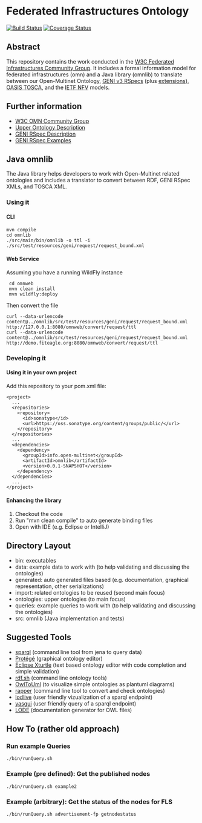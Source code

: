# Federated Infrastructures Ontology

[![Build Status](https://travis-ci.org/w3c/omn.svg)](https://travis-ci.org/w3c/omn)
[![Coverage Status](https://coveralls.io/repos/w3c/omn/badge.svg)](https://coveralls.io/r/w3c/omn)

## Abstract

This repository contains the work conducted in the [W3C Federated Infrastructures Community Group](https://www.w3.org/community/omn/).
It includes a formal information model for federated infrastructures (omn)
and a Java library (omnlib) to translate between
our Open-Multinet Ontology,
[GENI v3 RSpecs](http://www.geni.net/resources/rspec/3/)
(plus  [extensions](http://www.geni.net/resources/rspec/ext/)),
[OASIS TOSCA](http://docs.oasis-open.org/tosca/TOSCA/v1.0/os/TOSCA-v1.0-os.html),
and the
[IETF NFV](https://tools.ietf.org/html/draft-xjz-nfv-model-datamodel-01)
models.

## Further information

* [W3C OMN Community Group](https://www.w3.org/community/omn/)
* [Upper Ontology Description](http://open-multinet.info/ontology/omn)
* [GENI RSpec Description](http://groups.geni.net/geni/wiki/GENIExperimenter/RSpecs)
* [GENI RSpec Examples](http://groups.geni.net/geni/browser/trunk)

## Java omnlib

The Java library helps developers to work with Open-Multinet related ontologies and includes a translator to convert between RDF, GENI RSpec XMLs, and TOSCA XML.

### Using it

#### CLI

    mvn compile
    cd omnlib
    ./src/main/bin/omnlib -o ttl -i ./src/test/resources/geni/request/request_bound.xml

#### Web Service

Assuming you have a running WildFly instance

     cd omnweb
     mvn clean install
     mvn wildfly:deploy

Then convert the file

    curl --data-urlencode content@../omnlib/src/test/resources/geni/request/request_bound.xml http://127.0.0.1:8080/omnweb/convert/request/ttl
    curl --data-urlencode content@../omnlib/src/test/resources/geni/request/request_bound.xml http://demo.fiteagle.org:8080/omnweb/convert/request/ttl

### Developing it

#### Using it in your own project

Add this repository to your pom.xml file:

    <project>
      ...
      <repositories>
        <repository>
          <id>sonatype</id>
          <url>https://oss.sonatype.org/content/groups/public/</url>
        </repository>
      </repositories>
      ...
      <dependencies>
        <dependency>
          <groupId>info.open-multinet</groupId>
          <artifactId>omnlib</artifactId>
          <version>0.0.1-SNAPSHOT</version>
        </dependency>
      </dependencies>
      ...
    </project>

#### Enhancing the library

 1. Checkout the code
 2. Run "mvn clean compile" to auto generate binding files
 3. Open with IDE (e.g. Eclipse or IntelliJ)

## Directory Layout

 * bin: executables
 * data: example data to work with (to help validating and discussing the ontologies)
 * generated: auto generated files based (e.g. documentation, graphical representation, other serializations)
 * import: related ontologies to be reused (second main focus)
 * ontologies: upper ontologies (to main focus)
 * queries: example queries to work with (to help validating and discussing the ontologies)
 * src: omnlib (Java implementation and tests)

## Suggested Tools

 * [sparql](http://jena.apache.org/documentation/tools/) (command line tool from jena to query data)
 * [Protégé](http://protege.stanford.edu) (graphical ontology editor)
 * [Eclipse Xturtle](http://aksw.org/Projects/Xturtle.html) (text based ontology editor with code completion and simple validation)
 * [rdf.sh](https://github.com/seebi/rdf.sh) (command line ontology tools)
 * [OwlToUml](https://github.com/twalcari/OwlToUml) (to visualize simple ontologies as plantuml diagrams)
 * [rapper](http://librdf.org/raptor/rapper.html) (command line tool to convert and check ontologies)
 * [lodlive](http://en.lodlive.it) (user friendly vizualization of a sparql endpoint)
 * [yasgui](http://yasgui.laurensrietveld.nl) (user friendly query of a sparql endpoint)
 * [LODE](http://www.essepuntato.it/lode) (documentation generator for OWL files)

## How To (rather old approach)

### Run example Queries

    ./bin/runQuery.sh

### Example (pre defined): Get the published nodes

    ./bin/runQuery.sh example2

### Example (arbitrary): Get the status of the nodes for FLS

    ./bin/runQuery.sh advertisement-fp getnodestatus
